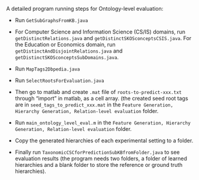 A detailed program running steps for Ontology-level evaluation:

* Run ```GetSubGraphsFromKB.java```

* For Computer Science and Information Science (CS/IS) domains, run ```getDistinctRelations.java``` and ```getDistinctSKOSconceptsCSIS.java```. For the Education or Economics domain, run ```getDistinctAndDisjointRelations.java``` and ```getDistinctSKOSconceptsSubDomains.java```.

* Run ```MapTags2Dbpedia.java```

* Run ```SelectRootsForEvaluation.java```

* Then go to matlab and create ```.mat``` file of ```roots-to-predict-xxx.txt``` through “import” in matlab, as a cell array. (the created seed root tags are in ```seed_tags_to_predict_xxx.mat``` in the ```Feature Generation, Hierarchy Generation, Relation-level evaluation``` folder.

* Run ```main_ontology_level_eval.m``` in the ```Feature Generation, Hierarchy Generation, Relation-level evaluation``` folder.

* Copy the generated hierarchies of each experimental setting to a folder.

* Finally run ```TaxonomicCSCforPredictionSubKBfromFolder.java``` to see evaluation results (the program needs two folders, a folder of learned hierarchies and a blank folder to store the reference or ground truth hierarchies).
